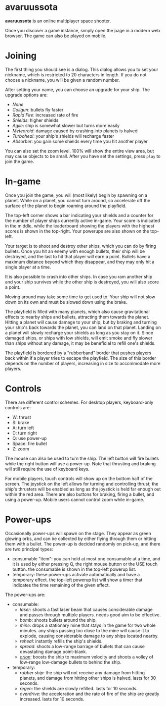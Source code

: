 # avaruussota
**avaruussota** is an online multiplayer space shooter.

Once you discover a game instance, simply open the page in a modern
web browser. The game can also be played on mobile.

# Joining
The first thing you should see is a dialog. This dialog allows you to 
set your nickname, which is restricted to 20 characters in length. If you do
not choose a nickname, you will be given a random number.

After setting your name, you can choose an upgrade for your ship. The
upgrade options are:

* *None*
* *Coilgun*: bullets fly faster
* *Rapid Fire*: increased rate of fire
* *Shields*: higher shields
* *Agile*: ship is somewhat slower but turns more easily
* *Meteoroid*: damage caused by crashing into planets is halved
* *Turboheal*: your ship's shields will recharge faster
* *Absorber*: you gain some shields every time you hit another player

You can also set the zoom level. 100% will show the entire view area, but
may cause objects to be small. After you have set the settings, press
`play` to join the game.

# In-game
Once you join the game, you will (most likely) begin by spawning on a planet.
While on a planet, you cannot turn around, so accelerate off the surface of the
planet to begin roaming around the playfield.

The top-left corner shows a bar indicating your shields and a counter for the
number of player ships currently active in-game. Your score is indicated in
the middle, while the leaderboard showing the players with the highest scores
is shown in the top-right. Your powerups are also shown on the top-left.

Your target is to shoot and destroy other ships, which you can do by
firing bullets. Once you hit an enemy with enough bullets, their ship will 
be destroyed, and the last to hit that player will earn a point. Bullets have 
a maximum distance beyond which they disappear, and they may only hit a 
single player at a time.

It is also possible to crash into other ships. In case you ram another ship
and your ship survives while the other ship is destroyed, you will also score
a point.

Moving around may take some time to get used to. Your ship will not slow
down on its own and must be slowed down using the brake.

The playfield is filled with many planets, which also cause gravitational
effects to nearby ships and bullets, attracting them towards the planet.
Hitting a planet will cause damage to your ship, but by braking and turning
your ship's back towards the planet, you can land on that planet. Landing
on a planet will slowly recharge your shields as long as you stay on it.
Since damaged ships, or ships with low shields, will emit smoke and fly
slower than ships without any damage, it may be beneficial to refill one's
shields.

The playfield is bordered by a "rubberband" border that pushes players back
within if a player tries to escape the playfield. The size of this border
depends on the number of players, increasing in size to accommodate more
players.

# Controls
There are different control schemes. For desktop players, keyboard-only
controls are:

* W: thrust
* S: brake
* A: turn left
* D: turn right
* Q: use power-up
* Space: fire bullet
* Z: zoom

The mouse can also be used to turn the ship. The left button will fire bullets
while the right button will use a power-up. Note that thrusting and braking
will still require the use of keyboard keys.

For mobile players, touch controls will show up on the bottom half of the
screen. The joystick on the left allows for turning and controlling thrust;
the ship's thrusters will be enabled as long as the joystick is held far
enough out within the red area. There are also buttons for braking, firing
a bullet, and using a power-up. Mobile users cannot control zoom while
in-game.

# Power-ups
Occasionally power-ups will spawn on the stage. They appear as green glowing
orbs, and can be collected by either flying through them or hitting them
with a bullet. The power-up is decided randomly on pick-up, and there are
two principal types:
    
* consumable "item": you can hold at most one consumable at a time, and it is
  used by either pressing Q, the right mouse button or the USE touch button.
  the consumable is shown in the top-left powerup list.
* temporary: these power-ups activate automatically and have a temporary
  effect. the top-left powerup list will show a timer that indicates the
  time remaining of the given effect.

The power-ups are:

* consumable:
  * *laser*: shoots a fast laser beam that causes considerable damage
    and passes through multiple players. needs good aim to be effective.
  * *bomb*: shoots bullets around the ship.
  * *mine*: drops a stationary mine that stays in the game for two whole
    minutes. any ships passing too close to the mine will cause it to explode,
    causing considerable damage to any ships located nearby.
  * *reheal*: instantly refills the ship's shields.
  * *spread*: shoots a low-range barrage of bullets that can cause
    devastating damage point-blank.
  * *[orion](
https://en.wikipedia.org/wiki/Project_Orion_(nuclear_propulsion))*: 
    boosts the ship to maximum velocity and shoots a volley of low-range
    low-damage bullets to behind the ship.
* temporary:
  * *rubber ship*: the ship will not receive any damage from hitting
    planets, and damage from hitting other ships is halved. lasts for
    30 seconds.
  * *regen*: the shields are slowly refilled. lasts for 10 seconds.
  * *overdrive*: the acceleration and the rate of fire of the ship are
    greatly increased. lasts for 10 seconds.
